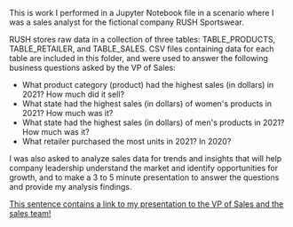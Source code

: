 This is work I performed in a Jupyter Notebook file in a scenario where I was a sales analyst for the fictional company RUSH Sportswear.

RUSH stores raw data in a collection of three tables: TABLE_PRODUCTS, TABLE_RETAILER, and TABLE_SALES. CSV files containing data for each table are included in this folder, and were used to answer the following business questions asked by the VP of Sales:

* What product category (product) had the highest sales (in dollars) in 2021? How much did it sell?
* What state had the highest sales (in dollars) of women's products in 2021? How much was it?
* What state had the highest sales (in dollars) of men's products in 2021? How much was it?
* What retailer purchased the most units in 2021? In 2020?

I was also asked to analyze sales data for trends and insights that will help company leadership understand the market and identify opportunities for growth, and to make a 3 to 5 minute presentation to answer the questions and provide my analysis findings.

[This sentence contains a link to my presentation to the VP of Sales and the sales team!](https://somup.com/cTj6IvN8ZN)

